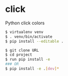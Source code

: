 # click
Python click colors

```sh
$ virtualenv venv
$ . venv/bin/activate
$ pip install --editable .
```

```sh
$ git clone URL
$ cd project
$ run pip install -e
### OR
$ pip install -e .[dev]*
```
